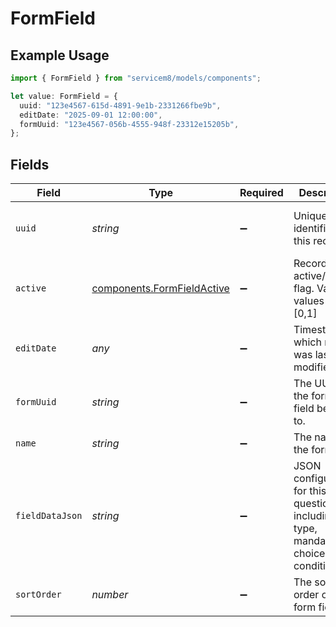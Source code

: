 # FormField

## Example Usage

```typescript
import { FormField } from "servicem8/models/components";

let value: FormField = {
  uuid: "123e4567-615d-4891-9e1b-2331266fbe9b",
  editDate: "2025-09-01 12:00:00",
  formUuid: "123e4567-056b-4555-948f-23312e15205b",
};
```

## Fields

| Field                                                                                    | Type                                                                                     | Required                                                                                 | Description                                                                              | Example                                                                                  |
| ---------------------------------------------------------------------------------------- | ---------------------------------------------------------------------------------------- | ---------------------------------------------------------------------------------------- | ---------------------------------------------------------------------------------------- | ---------------------------------------------------------------------------------------- |
| `uuid`                                                                                   | *string*                                                                                 | :heavy_minus_sign:                                                                       | Unique identifier for this record                                                        | 123e4567-615d-4891-9e1b-2331266fbe9b                                                     |
| `active`                                                                                 | [components.FormFieldActive](../../models/components/formfieldactive.md)                 | :heavy_minus_sign:                                                                       | Record active/deleted flag.  Valid values are [0,1]                                      |                                                                                          |
| `editDate`                                                                               | *any*                                                                                    | :heavy_minus_sign:                                                                       | Timestamp at which record was last modified                                              | 2025-09-01 12:00:00                                                                      |
| `formUuid`                                                                               | *string*                                                                                 | :heavy_minus_sign:                                                                       | The UUID of the form this field belongs to.                                              | 123e4567-056b-4555-948f-23312e15205b                                                     |
| `name`                                                                                   | *string*                                                                                 | :heavy_minus_sign:                                                                       | The name of the form field.                                                              |                                                                                          |
| `fieldDataJson`                                                                          | *string*                                                                                 | :heavy_minus_sign:                                                                       | JSON configuration for this question, including type, mandatory, choices and conditions. |                                                                                          |
| `sortOrder`                                                                              | *number*                                                                                 | :heavy_minus_sign:                                                                       | The sort order of the form field.                                                        |                                                                                          |